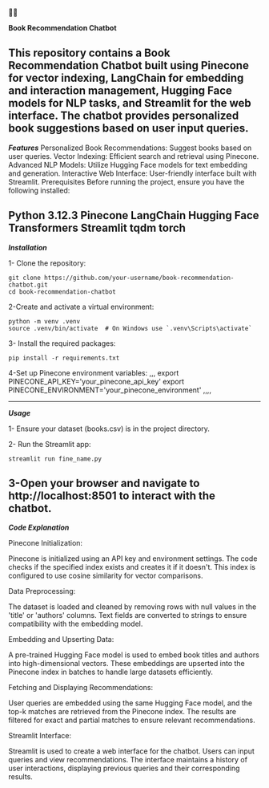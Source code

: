 🦜🔗

**Book Recommendation Chatbot**

This repository contains a Book Recommendation Chatbot built using Pinecone for vector indexing, LangChain for embedding and interaction management, Hugging Face models for NLP tasks, and Streamlit for the web interface. The chatbot provides personalized book suggestions based on user input queries.
---------------------------------------
***Features***
Personalized Book Recommendations: Suggest books based on user queries.
Vector Indexing: Efficient search and retrieval using Pinecone.
Advanced NLP Models: Utilize Hugging Face models for text embedding and generation.
Interactive Web Interface: User-friendly interface built with Streamlit.
Prerequisites
Before running the project, ensure you have the following installed:

Python 3.12.3
Pinecone
LangChain
Hugging Face Transformers
Streamlit
tqdm
torch
---------------------------------
***Installation***

1- Clone the repository:

```
git clone https://github.com/your-username/book-recommendation-chatbot.git
cd book-recommendation-chatbot
```
2-Create and activate a virtual environment:
```
python -m venv .venv
source .venv/bin/activate  # On Windows use `.venv\Scripts\activate`
```
3- Install the required packages:
```
pip install -r requirements.txt
````
4-Set up Pinecone environment variables:
,,,
export PINECONE_API_KEY='your_pinecone_api_key'
export PINECONE_ENVIRONMENT='your_pinecone_environment'
,,,,

-------------------------------------------------
***Usage***

1- Ensure your dataset (books.csv) is in the project directory.

2- Run the Streamlit app:

```
streamlit run fine_name.py
```

3-Open your browser and navigate to http://localhost:8501 to interact with the chatbot.
-----------------------------------------------
***Code Explanation***

Pinecone Initialization:

Pinecone is initialized using an API key and environment settings. The code checks if the specified index exists and creates it if it doesn't. This index is configured to use cosine similarity for vector comparisons.

Data Preprocessing:

The dataset is loaded and cleaned by removing rows with null values in the 'title' or 'authors' columns. Text fields are converted to strings to ensure compatibility with the embedding model.

Embedding and Upserting Data:

A pre-trained Hugging Face model is used to embed book titles and authors into high-dimensional vectors. These embeddings are upserted into the Pinecone index in batches to handle large datasets efficiently.

Fetching and Displaying Recommendations:

User queries are embedded using the same Hugging Face model, and the top-k matches are retrieved from the Pinecone index. The results are filtered for exact and partial matches to ensure relevant recommendations.

Streamlit Interface:

Streamlit is used to create a web interface for the chatbot. Users can input queries and view recommendations. The interface maintains a history of user interactions, displaying previous queries and their corresponding results.
